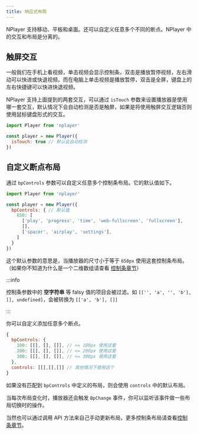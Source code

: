 ```yaml
---
title: 响应式布局
---
```


NPlayer 支持移动、平板和桌面。还可以自定义任意多个不同的断点。NPlayer 中的交互和布局是分离的。

## 触屏交互

一般我们在手机上看视频，单击视频会显示控制条，双击是播放暂停视频，左右滑动可以快进或快退视频。而在电脑上单击视频是播放暂停，双击是全屏，键盘上的左右快捷键可以快进快退视频。

NPlayer 支持上面提到的两套交互，可以通过 `isTouch` 参数来设置播放器是使用哪一套交互，默认情况下会自动检测是否是触屏，如果是将使用触屏交互逻辑否则使用鼠标键盘形式的交互。

```js
import Player from 'nplayer'

const player = new Player({
  isTouch: true // 默认会自动检测
})
```

## 自定义断点布局

通过 `bpControls` 参数可以自定义任意多个控制条布局。它的默认值如下。

```js
import Player from 'nplayer'

const player = new Player({
  bpControls: { // 默认值
    650: [
      ['play', 'progress', 'time', 'web-fullscreen', 'fullscreen'],
      [],
      ['spacer', 'airplay', 'settings'],
    ]
  }
})
```

这个默认参数的意思是，当播放器的尺寸小于等于 `650px` 使用这套控制条布局。（如果你不知道为什么是一个二维数组请查看 [控制条章节](control.md)）

:::info

控制条参数中的 **空字符串** 等 falsy 值的项目会被过滤。如 `[['', 'a', '', 'b'], [], undefined]`，会被转换为 `[['a', 'b'], []]`

:::

你可以自定义添加任意多个断点。

```js
{
  bpControls: {
    100: [[], [], []], // <= 100px 使用这套
    200: [[], [], []], // <= 200px 使用这套
    300: [[], [], []], // <= 300px 使用这套
  },
  controls: [[],[],[]] // 其他情况下使用这个
}
```

如果没有匹配到 `bpControls` 中定义的布局，则会使用 `controls` 中的默认布局。

当每次布局变化时，播放器还会触发 `BpChange` 事件，你可以监听该事件做一些布局切换时的操作。

当然也可以通过调用 API 方法来自己手动更新布局，更多控制条布局请查看[控制条章节](control.md)。
